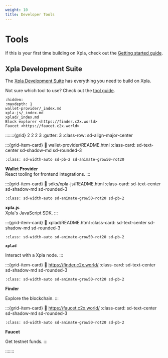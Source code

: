 ```yaml
---
weight: 10
title: Developer Tools
---
```


# Tools

If this is your first time building on Xpla, check out the [Getting started guide](./get-started.md). 


## Xpla Development Suite

The [Xpla Development Suite](./which-tools.md) has everything you need to build on Xpla. 

Not sure which tool to use? Check out the [tool guide](./which-tools.md).


```{toctree}
:hidden:
:maxdepth: 1
wallet-provider/_index.md
xpla-js/_index.md
xplad/_index.md
Block explorer <https://finder.c2x.world>
Faucet <https://faucet.c2x.world>
```

:::::::{grid} 2 2 2 3
:gutter: 3
:class-row: sd-align-major-center

:::{grid-item-card}
:link: wallet-provider/README.html
:class-card: sd-text-center sd-shadow-md sd-rounded-3
```{image} /img/Walletconnect.svg
:class: sd-width-auto sd-pb-2 sd-animate-grow50-rot20
```
**Wallet Provider**  
React tooling for frontend integrations.
:::

:::{grid-item-card}
:link: sdks/xpla-js/README.html
:class-card: sd-text-center sd-shadow-md sd-rounded-3
```{image} /img/xpla_js.svg
:class: sd-width-auto sd-animate-grow50-rot20 sd-pb-2
```
**xpla.js**  
Xpla's JavaScript SDK.
:::

:::{grid-item-card}
:link: xplad/README.html
:class-card: sd-text-center sd-shadow-md sd-rounded-3

```{image} /img/xplad.svg
:class: sd-width-auto sd-animate-grow50-rot20 sd-pb-2
```

**`xplad`**  

Interact with a Xpla node. 
:::

:::{grid-item-card}
:link: https://finder.c2x.world/
:class-card: sd-text-center sd-shadow-md sd-rounded-3

```{image} /img/expl_finder.png
:class: sd-width-auto sd-animate-grow50-rot20 sd-pb-2
```

**Finder**  

Explore the blockchain.
:::

:::{grid-item-card}
:link: https://faucet.c2x.world/
:class-card: sd-text-center sd-shadow-md sd-rounded-3

```{image} /img/Faucet.svg
:class: sd-width-auto sd-animate-grow50-rot20 sd-pb-2
```

**Faucet**  

Get testnet funds. 
:::



:::::::
